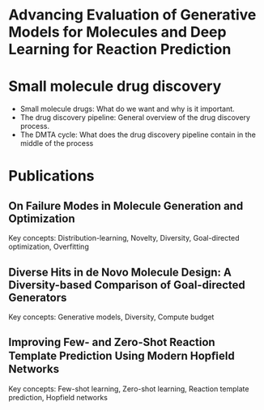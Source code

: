# Advancing Evaluation of Generative Models for Molecules and Deep Learning for Reaction Prediction

# Small molecule drug discovery
- Small molecule drugs: What do we want and why is it important.
- The drug discovery pipeline: General overview of the drug discovery process.
- The DMTA cycle: What does the drug discovery pipeline contain in the middle of the process


# Publications
## On Failure Modes in Molecule Generation and Optimization
Key concepts: Distribution-learning, Novelty, Diversity, Goal-directed optimization, Overfitting

## Diverse Hits in de Novo Molecule Design: A Diversity-based Comparison of Goal-directed Generators
Key concepts: Generative models, Diversity, Compute budget

## Improving Few- and Zero-Shot Reaction Template Prediction Using Modern Hopﬁeld Networks
Key concepts: Few-shot learning, Zero-shot learning, Reaction template prediction, Hopfield networks
